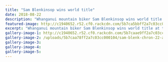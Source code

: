 ```yaml
---
title: "Sam Blenkinsop wins world title"
date: 2018-08-22
description: "Whanganui mountain biker Sam Blenkinsop wins world title at the Canadian Open Downhill track..."
featured-image: http://c1940652.r52.cf0.rackcdn.com/5b7ca5bbff2a7c03cc0000fc/Sam-Blenkinsop-chron-22-aug.gif
excerpt: "Whanganui mountain biker Sam Blenkinsop wins world title at the Canadian Open Downhill track."
gallery-image-1: http://c1940652.r52.cf0.rackcdn.com/5b7caae9ff2a7c03cc000108/sam-blenk-chron-22-aug-front-page.gif
gallery-image-2: /uploads/5b7caa78ff2a7c03cc000104/sam-blenk-chron-22-aug-chatting.PNG
gallery-image-3: 
gallery-image-4: 
gallery-image-5: 
---
```

